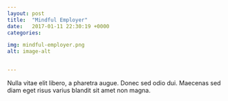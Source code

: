 ```yaml
---
layout: post
title:  "Mindful Employer"
date:   2017-01-11 22:30:19 +0000
categories: 

img: mindful-employer.png
alt: image-alt


---
```


Nulla vitae elit libero, a pharetra augue. Donec sed odio dui. Maecenas sed diam eget risus varius blandit sit amet non magna.
